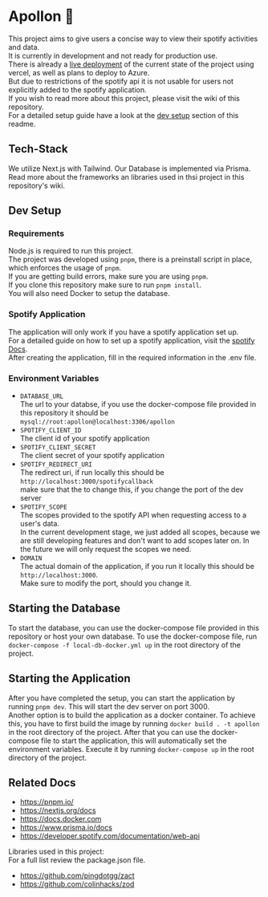 # Apollon 🎸

This project aims to give users a concise way to view their spotify activities and data.  
It is currently in development and not ready for production use.  
There is already a [live deployment](https://appollon.vercel.app) of the current state of the project using vercel, as well as plans to deploy to Azure.  
But due to restrictions of the spotify api it is not usable for users not explicitly added to the spotify application.  
If you wish to read more about this project, please visit the wiki of this repository.  
For a detailed setup guide have a look at the [dev setup](#dev-setup) section of this readme.


## Tech-Stack

We utilize Next.js with Tailwind. Our Database is implemented via Prisma.  
Read more about the frameworks an libraries used in thsi project in this repository's wiki.

## Dev Setup

### Requirements
Node.js is required to run this project.  
The project was developed using `pnpm`, there is a preinstall script in place, which enforces the usage of `pnpm`.  
If you are getting build errors, make sure you are using `pnpm`.  
If you clone this repository make sure to run `pnpm install`.  
You will also need Docker to setup the database.  

### Spotify Application
The application will only work if you have a spotify application set up.  
For a detailed guide on how to set up a spotify application, visit the [spotify Docs](https://developer.spotify.com/documentation/web-api/tutorials/getting-started).  
After creating the application, fill in the required information in the .env file.

### Environment Variables
- `DATABASE_URL`  
  The url to your databse, if you use the docker-compose file provided in this repository it should be `mysql://root:apollon@localhost:3306/apollon`
- `SPOTIFY_CLIENT_ID`  
  The client id of your spotify application
- `SPOTIFY_CLIENT_SECRET`  
  The client secret of your spotify application
- `SPOTIFY_REDIRECT_URI`  
  The redirect uri, if run locally this should be `http://localhost:3000/spotifycallback`  
  make sure that the to change this, if you change the port of the dev server
- `SPOTIFY_SCOPE`  
  The scopes provided to the spotify API when requesting access to a user's data.  
  In the current development stage, we just added all scopes, because we are still developing features and don't want to add scopes later on. In the future we will only request the scopes we need.
- `DOMAIN`  
  The actual domain of the application, if you run it locally this should be `http://localhost:3000`.  
  Make sure to modify the port, should you change it.

## Starting the Database
To start the database, you can use the docker-compose file provided in this repository or host your own database.
To use the docker-compose file, run `docker-compose -f local-db-docker.yml up` in the root directory of the project.

## Starting the Application
After you have completed the setup, you can start the application by running `pnpm dev`. This will start the dev server on port 3000.  
Another option is to build the application as a docker container. To achieve this, you have to first build the image by running `docker build . -t apollon` in the root directory of the project. After that you can use the docker-compose file to start the application, this will automatically set the environment variables. Execute it by running `docker-compose up` in the root directory of the project.


## Related Docs

- https://pnpm.io/
- https://nextjs.org/docs
- https://docs.docker.com
- https://www.prisma.io/docs
- https://developer.spotify.com/documentation/web-api

Libraries used in this project:  
For a full list review the package.json file.
- https://github.com/pingdotgg/zact
- https://github.com/colinhacks/zod
